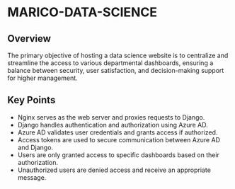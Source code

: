 # MARICO-DATA-SCIENCE
## Overview

The primary objective of hosting a data science website is to centralize and streamline the access to various departmental dashboards, ensuring a balance between security, user satisfaction, and decision-making support for higher management. 

## Key Points

- Nginx serves as the web server and proxies requests to Django.
- Django handles authentication and authorization using Azure AD.
- Azure AD validates user credentials and grants access if authorized.
- Access tokens are used to secure communication between Azure AD and Django.
- Users are only granted access to specific dashboards based on their authorization.
- Unauthorized users are denied access and receive an appropriate message.

